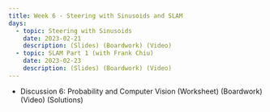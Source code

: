 ```yaml
---
title: Week 6 - Steering with Sinusoids and SLAM
days:
  - topic: Steering with Sinusoids
    date: 2023-02-21
    description: (Slides) (Boardwork) (Video) 
  - topic: SLAM Part 1 (with Frank Chiu)
    date: 2023-02-23
    description: (Slides) (Boardwork) (Video)
---
```


- Discussion 6: Probability and Computer Vision (Worksheet) (Boardwork) (Video) (Solutions)

<a id="Week7"></a>
